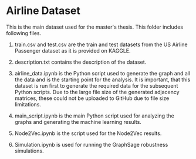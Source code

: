 # Airline Dataset

This is the main dataset used for the master's thesis. This folder includes following
files.

1. train.csv and test.csv are the train and test datasets from the US Airline Passenger
    dataset as it is provided on KAGGLE.

2. description.txt contains the description of the dataset.

3. airline_data.ipynb is the Python script used to generate the graph and all the 
    data and is the starting point for the analysis. It is important, that this 
    dataset is run first to generate the required data for the subsequent Python 
    scripts. Due to the large file size of the generated adjacency matrices, these 
    could not be uploaded to GitHub due to file size limitations.

4. main_script.ipynb is the main Python script used for analyzing the graphs and 
    generating the machine learning results.

5. Node2Vec.ipynb is the script used for the Node2Vec results. 

6. Simulation.ipynb is used for running the GraphSage robustness simulations.
